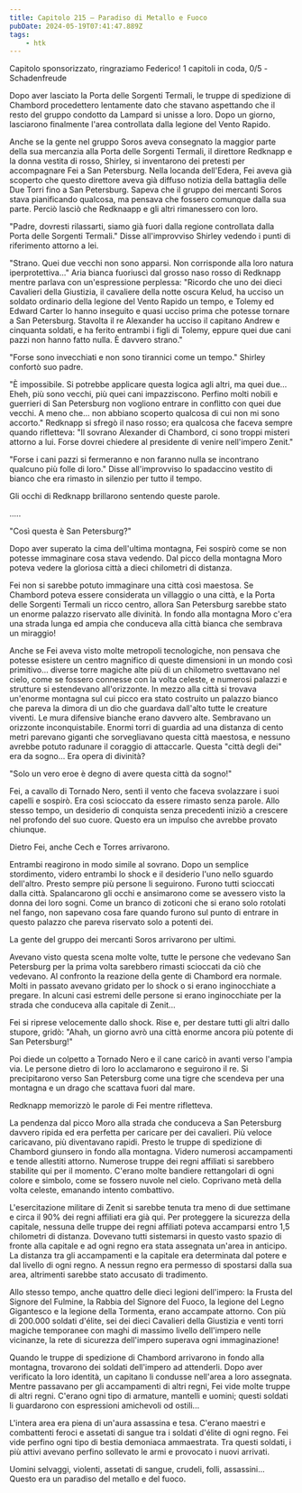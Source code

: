 ```yaml
---
title: Capitolo 215 – Paradiso di Metallo e Fuoco
pubDate: 2024-05-19T07:41:47.889Z
tags:
    - htk
---
```


Capitolo sponsorizzato, ringraziamo Federico!
1 capitoli in coda, 0/5
-Schadenfreude

Dopo aver lasciato la Porta delle Sorgenti Termali, le truppe di spedizione di Chambord procedettero lentamente dato che stavano aspettando che il resto del gruppo condotto da Lampard si unisse a loro. Dopo un giorno, lasciarono finalmente l'area controllata dalla legione del Vento Rapido.

Anche se la gente nel gruppo Soros aveva consegnato la maggior parte della sua mercanzia alla Porta delle Sorgenti Termali, il direttore Redknapp e la donna vestita di rosso, Shirley, si inventarono dei pretesti per accompagnare Fei a San Petersburg. Nella locanda dell'Edera, Fei aveva già scoperto che questo direttore aveva già diffuso notizia della battaglia delle Due Torri fino a San Petersburg. Sapeva che il gruppo dei mercanti Soros stava pianificando qualcosa, ma pensava che fossero comunque dalla sua parte. Perciò lasciò che Redknaapp e gli altri rimanessero con loro.

"Padre, dovresti rilassarti, siamo già fuori dalla regione controllata dalla Porta delle Sorgenti Termali." Disse all'improvviso Shirley vedendo i punti di riferimento attorno a lei.

"Strano. Quei due vecchi non sono apparsi. Non corrisponde alla loro natura iperprotettiva..." Aria bianca fuoriuscì dal grosso naso rosso di Redknapp mentre parlava con un'espressione perplessa: "Ricordo che uno dei dieci Cavalieri della Giustizia, il cavaliere della notte oscura Kelud, ha ucciso un soldato ordinario della legione del Vento Rapido un tempo, e Tolemy ed Edward Carter lo hanno inseguito e quasi ucciso prima che potesse tornare a San Petersburg. Stavolta il re Alexander ha ucciso il capitano Andrew e cinquanta soldati, e ha ferito entrambi i figli di Tolemy, eppure quei due cani pazzi non hanno fatto nulla. È davvero strano."

"Forse sono invecchiati e non sono tirannici come un tempo." Shirley confortò suo padre.

"È impossibile. Si potrebbe applicare questa logica agli altri, ma quei due... Eheh, più sono vecchi, più quei cani impazziscono. Perfino molti nobili e guerrieri di San Petersburg non vogliono entrare in conflitto con quei due vecchi. A meno che... non abbiano scoperto qualcosa di cui non mi sono accorto." Redknapp si sfregò il naso rosso; era qualcosa che faceva sempre quando rifletteva: "Il sovrano Alexander di Chambord, ci sono troppi misteri attorno a lui. Forse dovrei chiedere al presidente di venire nell'impero Zenit."

"Forse i cani pazzi si fermeranno e non faranno nulla se incontrano qualcuno più folle di loro." Disse all'improvviso lo spadaccino vestito di bianco che era rimasto in silenzio per tutto il tempo.

Gli occhi di Redknapp brillarono sentendo queste parole.

.....

"Così questa è San Petersburg?"

Dopo aver superato la cima dell'ultima montagna, Fei sospirò come se non potesse immaginare cosa stava vedendo. Dal picco della montagna Moro poteva vedere la gloriosa città a dieci chilometri di distanza.

Fei non si sarebbe potuto immaginare una città così maestosa. Se Chambord poteva essere considerata un villaggio o una città, e la Porta delle Sorgenti Termali un ricco centro, allora San Petersburg sarebbe stato un enorme palazzo riservato alle divinità. In fondo alla montagna Moro c'era una strada lunga ed ampia che conduceva alla città bianca che sembrava un miraggio!

Anche se Fei aveva visto molte metropoli tecnologiche, non pensava che potesse esistere un centro magnifico di queste dimensioni in un mondo così primitivo... diverse torre magiche alte più di un chilometro svettavano nel cielo, come se fossero connesse con la volta celeste, e numerosi palazzi e strutture si estendevano all'orizzonte.
In mezzo alla città si trovava un'enorme montagna sul cui picco era stato costruito un palazzo bianco che pareva la dimora di un dio che guardava dall'alto tutte le creature viventi.
Le mura difensive bianche erano davvero alte. Sembravano un orizzonte inconquistabile. Enormi torri di guardia ad una distanza di cento metri parevano giganti che sorvegliavano questa città maestosa, e nessuno avrebbe potuto radunare il coraggio di attaccarle. Questa "città degli dei" era da sogno... Era opera di divinità?

"Solo un vero eroe è degno di avere questa città da sogno!"

Fei, a cavallo di Tornado Nero, sentì il vento che faceva svolazzare i suoi capelli e sospirò. Era così scioccato da essere rimasto senza parole. Allo stesso tempo, un desiderio di conquista senza precedenti iniziò a crescere nel profondo del suo cuore. Questo era un impulso che avrebbe provato chiunque.

Dietro Fei, anche Cech e Torres arrivarono.

Entrambi reagirono in modo simile al sovrano. Dopo un semplice stordimento, videro entrambi lo shock e il desiderio l'uno nello sguardo dell'altro. Presto sempre più persone li seguirono. Furono tutti scioccati dalla città. Spalancarono gli occhi e ansimarono come se avessero visto la donna dei loro sogni. Come un branco di zoticoni che si erano solo rotolati nel fango, non sapevano cosa fare quando furono sul punto di entrare in questo palazzo che pareva riservato solo a potenti dei.

La gente del gruppo dei mercanti Soros arrivarono per ultimi.

Avevano visto questa scena molte volte, tutte le persone che vedevano San Petersburg per la prima volta sarebbero rimasti scioccati da ciò che vedevano. Al confronto la reazione della gente di Chambord era normale. Molti in passato avevano gridato per lo shock o si erano inginocchiate a pregare. In alcuni casi estremi delle persone si erano inginocchiate per la strada che conduceva alla capitale di Zenit...

Fei si riprese velocemente dallo shock. Rise e, per destare tutti gli altri dallo stupore, gridò: "Ahah, un giorno avrò una città enorme ancora più potente di San Petersburg!"

Poi diede un colpetto a Tornado Nero e il cane caricò in avanti verso l'ampia via. Le persone dietro di loro lo acclamarono e seguirono il re. Si precipitarono verso San Petersburg come una tigre che scendeva per una montagna e un drago che scattava fuori dal mare.

Redknapp memorizzò le parole di Fei mentre rifletteva.

La pendenza dal picco Moro alla strada che conduceva a San Petersburg davvero ripida ed era perfetta per caricare per dei cavalieri. Più veloce caricavano, più diventavano rapidi.
Presto le truppe di spedizione di Chambord giunsero in fondo alla montagna. Videro numerosi accampamenti e tende allestiti attorno. Numerose truppe dei regni affiliati si sarebbero stabilite qui per il momento. C'erano molte bandiere rettangolari di ogni colore e simbolo, come se fossero nuvole nel cielo.
Coprivano metà della volta celeste, emanando intento combattivo.

L'esercitazione militare di Zenit si sarebbe tenuta tra meno di due settimane e circa il 90% dei regni affiliati era già qui. Per proteggere la sicurezza della capitale, nessuna delle truppe dei regni affiliati poteva accamparsi entro 1,5 chilometri di distanza. Dovevano tutti sistemarsi in questo vasto spazio di fronte alla capitale e ad ogni regno era stata assegnata un'area in anticipo.
La distanza tra gli accampamenti e la capitale era determinata dal potere e dal livello di ogni regno. A nessun regno era permesso di spostarsi dalla sua area, altrimenti sarebbe stato accusato di tradimento.

Allo stesso tempo, anche quattro delle dieci legioni dell'impero: la Frusta del Signore del Fulmine, la Rabbia del Signore del Fuoco, la legione del Legno Gigantesco e la legione della Tormenta, erano accampate attorno. Con più di 200.000 soldati d'élite, sei dei dieci Cavalieri della Giustizia e venti torri magiche temporanee con maghi di massimo livello dell'impero nelle vicinanze, la rete di sicurezza dell'impero superava ogni immaginazione!

Quando le truppe di spedizione di Chambord arrivarono in fondo alla montagna, trovarono dei soldati dell'impero ad attenderli. Dopo aver verificato la loro identità, un capitano li condusse nell'area a loro assegnata. Mentre passavano per gli accampamenti di altri regni, Fei vide molte truppe di altri regni. C'erano ogni tipo di armature, mantelli e uomini; questi soldati li guardarono con espressioni amichevoli od ostili...

L'intera area era piena di un'aura assassina e tesa. C'erano maestri e combattenti feroci e assetati di sangue tra i soldati d'élite di ogni regno. Fei vide perfino ogni tipo di bestia demoniaca ammaestrata. Tra questi soldati, i più attivi avevano perfino sollevato le armi e provocato i nuovi arrivati.

Uomini selvaggi, violenti, assetati di sangue, crudeli, folli, assassini... Questo era un paradiso del metallo e del fuoco.



